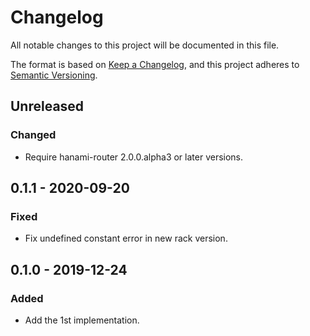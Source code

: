 # Changelog
All notable changes to this project will be documented in this file.

The format is based on [Keep a Changelog](https://keepachangelog.com/en/1.0.0/),
and this project adheres to [Semantic Versioning](https://semver.org/spec/v2.0.0.html).

## Unreleased

### Changed

- Require hanami-router 2.0.0.alpha3 or later versions.

## 0.1.1 - 2020-09-20

### Fixed

- Fix undefined constant error in new rack version.

## 0.1.0 - 2019-12-24

### Added

- Add the 1st implementation.
